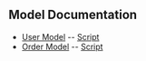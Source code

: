 Model Documentation
---
 - [User Model](user.md) -- [Script](../../models/users.js)
 - [Order Model](order.md) -- [Script](../../models/orders.js)